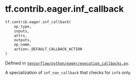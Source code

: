 <div itemscope itemtype="http://developers.google.com/ReferenceObject">
<meta itemprop="name" content="tf.contrib.eager.inf_callback" />
<meta itemprop="path" content="Stable" />
</div>

# tf.contrib.eager.inf_callback

``` python
tf.contrib.eager.inf_callback(
    op_type,
    inputs,
    attrs,
    outputs,
    op_name,
    action=_DEFAULT_CALLBACK_ACTION
)
```



Defined in [`tensorflow/python/eager/execution_callbacks.py`](https://www.tensorflow.org/code/tensorflow/python/eager/execution_callbacks.py).

A specialization of `inf_nan_callback` that checks for `inf`s only.